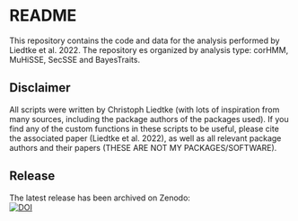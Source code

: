 # README

This repository contains the code and data for the analysis performed by Liedtke et al. 2022. The repository es organized by analysis type: corHMM, MuHiSSE, SecSSE and BayesTraits.

## Disclaimer

All scripts were written by Christoph Liedtke (with lots of inspiration from many sources, including the package authors of the packages used). If you find any of the custom functions in these scripts to be useful, please cite the associated paper (Liedtke et al. 2022), as well as all relevant package authors and their papers (THESE ARE NOT MY PACKAGES/SOFTWARE).

## Release

The latest release has been archived on Zenodo:  
[![DOI](https://zenodo.org/badge/551536658.svg)](https://zenodo.org/badge/latestdoi/551536658)
